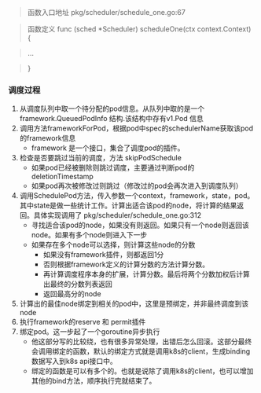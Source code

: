 

> 函数入口地址 pkg/scheduler/schedule_one.go:67 

> 函数定义 func (sched *Scheduler) scheduleOne(ctx context.Context) {

> ... 

> }


### 调度过程
1. 从调度队列中取一个待分配的pod信息。从队列中取的是一个 framework.QueuedPodInfo 结构.该结构中存有v1.Pod 信息
2. 调用方法frameworkForPod，根据pod中spec的schedulerName获取该pod的framework信息
    -  framework 是一个接口，集合了调度pod的插件。
3. 检查是否要跳过当前的调度，方法 skipPodSchedule
    - 如果pod已经被删除则跳过调度，主要通过判断pod的deletionTimestamp
    - 如果pod再次被修改过则跳过（修改过的pod会再次进入到调度队列）
4. 调用SchedulePod方法，传入参数一个context，framework，state，pod。 其中state是做一些统计工作。计算出适合该pod的node，将计算的结果返回。具体实现调用了 pkg/scheduler/schedule_one.go:312
    - 寻找适合该pod的node，如果没有则返回。如果只有一个node则返回该node。如果有多个node则进入下一步
    - 如果存在多个node可以选择，则计算这些node的分数
        - 如果没有framework插件，则都返回1分
        - 否则根据framework定义的计算分数的方法计算分数。
        - 再计算调度程序本身的扩展，计算分数。最后将两个分数加权后计算出最终的分数列表返回
        - 返回最高分的node
5. 计算出的最佳node绑定到相关的pod中，这里是预绑定，并非最终调度到该node
6. 执行framework的reserve 和 permit插件
7. 绑定pod。这一步起了一个goroutine异步执行
    - 他这部分写的比较绕，也有很多异常处理，出错后怎么回滚。这部分最终会调用绑定的函数，默认的绑定方式就是调用k8s的client，生成binding数据写入到k8s api接口中。
    - 绑定的函数是可以有多个的。也就是说除了调用k8s的client，也可以增加其他的bind方法，顺序执行完就结束了。

